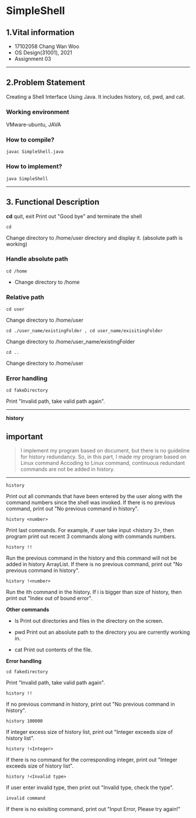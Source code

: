 # SimpleShell

## 1.Vital information
+ 17102058 Chang Wan Woo
+ OS Design(31001), 2021
+ Assignment 03

----------------

## 2.Problem Statement
Creating a Shell Interface Using Java. It includes history, cd, pwd, and cat.

### Working environment
VMware-ubuntu, JAVA

### How to compile?
```
javac SimpleShell.java
```
### How to implement?
```
java SimpleShell
```
-----------

## 3. Functional Description


**cd**
    quit, exit
 Print out "Good bye" and terminate the shell
    
    cd  
Change directory to /home/user directory and display it.  (absolute path is working)

### Handle absolute path
    cd /home
+ Change directory to /home

### Relative path 
    cd user
Change directory to   /home/user 

    cd ./user_name/existingFolder , cd user_name/exisitingFolder
Change directory to /home/user_name/existingFolder

    cd ..
Change directory to /home/user

### Error handling 
    cd fakeDirectory
Print "Invalid path, take valid path again".

----------------------------
**history**

## important
>I implement my program based on document, but there is no guideline for history redundancy. So, in this part, I made my program based on Linux command
>Accoding to Linux command, continuous redundant commands are not be added in history.
---------------------
    history
Print out all commands that have been entered by the user along with the command numbers since the shell was invoked.
If there is no previous command, print out "No previous command in history".

    history <number>
Print last <number> commands. 
For example, if user take input <history 3>, then program print out recent 3 commands along with commands numbers.

    history !!
Run the previous command in the history and this command will not be added in history ArrayList.
If there is no previous command, print out "No previous command in history".

    history !<number>
Run the ith command in the history. If i is bigger than size of history, then print out "Index out of bound error".

**Other commands**
+ ls
Print out directories and files in the directory on the screen.

+ pwd
Print out an absolute path to the directory you are currently working in.

+ cat
Print out contents of the file.

**Error handling**

    cd fakedirectory
Print "Invalid path, take valid path again".

    history !!
If no previous command in history, print out "No previous command in history".

    history 100000
If integer excess size of history list, print out "Integer exceeds size of history list".

    history !<Integer>
If there is no command for the corresponding integer, print out "Integer exceeds size of history list".

    history !<Invalid type>
If user enter invalid type, then print out "Invalid type, check the type".

    invalid command
If there is no exisiting command, print out "Input Error, Please try again!"













